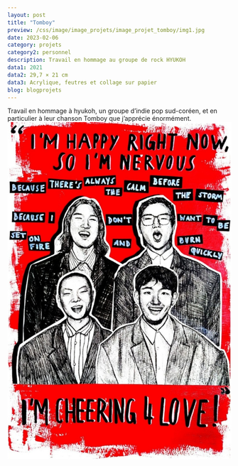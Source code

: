 ```yaml
---
layout: post
title: "Tomboy"
preview: /css/image/image_projets/image_projet_tomboy/img1.jpg
date: 2023-02-06
category: projets 
category2: personnel
description: Travail en hommage au groupe de rock HYUKOH
data1: 2021
data2: 29,7 × 21 cm
data3: Acrylique, feutres et collage sur papier
blog: blogprojets
---
```


Travail en hommage à hyukoh, un groupe d’indie pop sud-coréen, et en particulier à leur chanson Tomboy que j’apprécie énormément.
<img onclick="Zoom(this)" class="img-gallery" src="/css/image/image_projets/image_projet_tomboy/img1.jpg">
